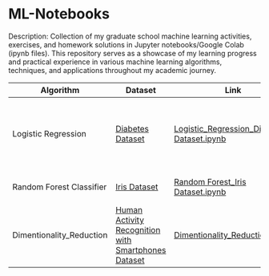 # ML-Notebooks
Description: Collection of my graduate school machine learning activities, exercises, and homework solutions in Jupyter notebooks/Google Colab (ipynb files). This repository serves as a showcase of my learning progress and practical experience in various machine learning algorithms, techniques, and applications throughout my academic journey.

| Algorithm | Dataset | Link | Remarks |
| --- | --- | --- | --- |
| Logistic Regression | [Diabetes Dataset](https://github.com/cyesha/Dataset-Links/blob/main/About%20Diabetes%20Dataset.md) | [Logistic_Regression_Diabetes Dataset.ipynb](https://github.com/cyesha/ML-Notebooks/blob/main/Logistic_Regression_Diabetes%20Dataset.ipynb) | 74% Accuracy (For improvement), prompt the user for input values to predict whether an individual has diabetes or not |
| Random Forest Classifier | [Iris Dataset](https://github.com/cyesha/Dataset-Links/blob/main/About%20Iris%20Flower%20Dataset.md) | [Random Forest_Iris Dataset.ipynb](https://github.com/cyesha/ML-Notebooks/blob/main/Random%20Forest_Iris%20Dataset.ipynb) | 96% accuracy, determines the Species of iris |
| Dimentionality_Reduction | [Human Activity Recognition with Smartphones Dataset](https://github.com/cyesha/Dataset-Links/blob/main/About%20Human%20Activity%20Recognition%20with%20Smartphones.md) | [Dimentionality_Reduction.ipynb](https://github.com/cyesha/ML-Notebooks/blob/main/Dimentionality_Reduction.ipynb)| PCA, LogisticRegression, Pipeline, SVC |
